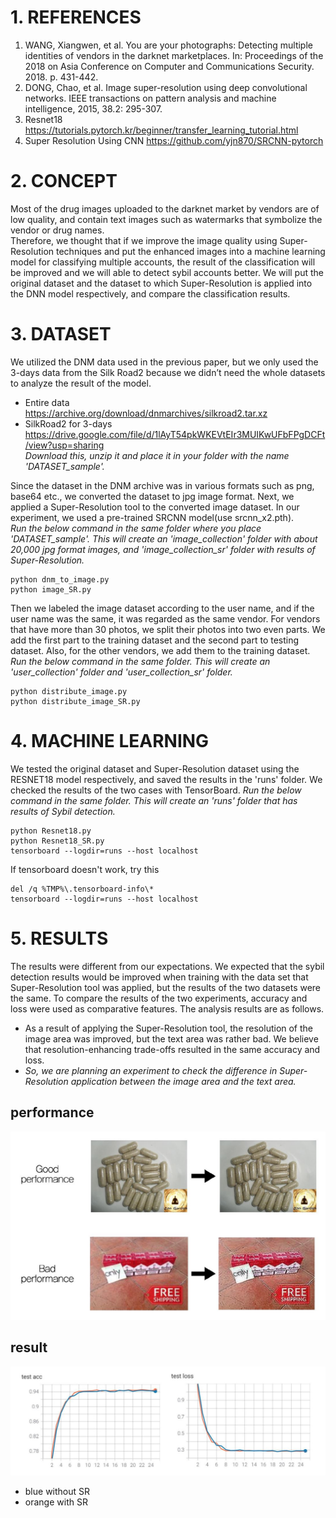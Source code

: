 # 1. REFERENCES
1. WANG, Xiangwen, et al. You are your photographs: Detecting multiple identities of vendors in the darknet marketplaces. In: Proceedings of the 2018 on Asia Conference on Computer and Communications Security. 2018. p. 431-442.
2. DONG, Chao, et al. Image super-resolution using deep convolutional networks. IEEE transactions on pattern analysis and machine intelligence, 2015, 38.2: 295-307.
3. Resnet18 <https://tutorials.pytorch.kr/beginner/transfer_learning_tutorial.html>
4. Super Resolution Using CNN <https://github.com/yjn870/SRCNN-pytorch>

# 2. CONCEPT
Most of the drug images uploaded to the darknet market by vendors are of low quality, and contain text images such as watermarks that symbolize the vendor or drug names.  
Therefore, we thought that if we improve the image quality using Super-Resolution techniques and put the enhanced images into a machine learning model for classifying multiple accounts, the result of the classification will be improved and we will able to detect sybil accounts better. We will put the original dataset and the dataset to which Super-Resolution is applied into the DNN model respectively, and compare the classification results.

# 3. DATASET
We utilized the DNM data used in the previous paper, but we only used the 3-days data from the Silk Road2 because we didn’t need the whole datasets to analyze the result of the model.

* Entire data  
<https://archive.org/download/dnmarchives/silkroad2.tar.xz>
* SilkRoad2 for 3-days  
<https://drive.google.com/file/d/1lAyT54pkWKEVtEIr3MUIKwUFbFPgDCFt/view?usp=sharing>   
_Download this, unzip it and place it in your folder with the name 'DATASET_sample'._

Since the dataset in the DNM archive was in various formats such as png, base64 etc., we converted the dataset to jpg image format.
Next, we applied a Super-Resolution tool to the converted image dataset. In our experiment, we used a pre-trained SRCNN model(use srcnn_x2.pth).  
_Run the below command in the same folder where you place 'DATASET_sample'. This will create an 'image_collection' folder with about 20,000 jpg format images, and 'image_collection_sr' folder with results of Super-Resolution._

    python dnm_to_image.py
    python image_SR.py

Then we labeled the image dataset according to the user name, and if the user name was the same, it was regarded as the same vendor. For vendors that have more than 30 photos, we split their photos into two even parts. We add the first part to the training dataset and the second part to testing dataset. Also, for the other vendors, we add them to the training dataset.  
_Run the below command in the same folder. This will create an 'user_collection' folder and 'user_collection_sr' folder._

    python distribute_image.py
    python distribute_image_SR.py

# 4. MACHINE LEARNING
We tested the original dataset and Super-Resolution dataset using the RESNET18 model respectively, and saved the results in the 'runs' folder. We checked the results of the two cases with TensorBoard.
_Run the below command in the same folder. This will create an 'runs' folder that has results of Sybil detection._

    python Resnet18.py
    python Resnet18_SR.py
    tensorboard --logdir=runs --host localhost

If tensorboard doesn't work, try this

    del /q %TMP%\.tensorboard-info\*
    tensorboard --logdir=runs --host localhost

# 5. RESULTS
The results were different from our expectations. We expected that the sybil detection results would be improved when training with the data set that Super-Resolution tool was applied, but the results of the two datasets were the same. To compare the results of the two experiments, accuracy and loss were used as comparative features. The analysis results are as follows.
* As a result of applying the Super-Resolution tool, the resolution of the image area was improved, but the text area was rather bad. We believe that resolution-enhancing trade-offs resulted in the same accuracy and loss.
* _So, we are planning an experiment to check the difference in Super-Resolution application between the image area and the text area._

## performance
![performance](./image/performance.JPG)
## result
![result](./image/result.JPG)
* blue      without SR
* orange    with SR
